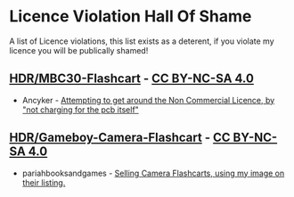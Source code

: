 
# Licence Violation Hall Of Shame

A list of Licence violations, this list exists as a deterent, if you violate my licence you will be publically shamed!



## [HDR/MBC30-Flashcart](https://github.com/HDR/MBC30-Flashcart) - [CC BY-NC-SA 4.0](https://creativecommons.org/licenses/by-nc-sa/4.0/)

- Ancyker - [Attempting to get around the Non Commercial Licence, by "not charging for the pcb itself"](https://imgur.com/a/v3xvnCk)


## [HDR/Gameboy-Camera-Flashcart](https://github.com/HDR/Gameboy-Camera-Flashcart) - [CC BY-NC-SA 4.0](https://creativecommons.org/licenses/by-nc-sa/4.0/)

- pariahbooksandgames - [Selling Camera Flashcarts, using my image on their listing.](https://i.imgur.com/4djTdVS.png)
